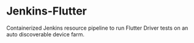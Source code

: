 # Jenkins-Flutter
Containerized Jenkins resource pipeline to run Flutter Driver tests on an auto discoverable device farm.
